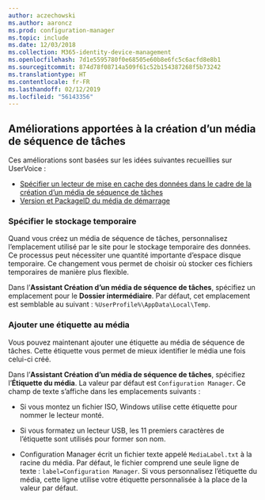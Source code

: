 ```yaml
---
author: aczechowski
ms.author: aaroncz
ms.prod: configuration-manager
ms.topic: include
ms.date: 12/03/2018
ms.collection: M365-identity-device-management
ms.openlocfilehash: 7d1e5595780f0e68505e60b8e6fc5c6acfd8e8b1
ms.sourcegitcommit: 874d78f08714a509f61c52b154387268f5b73242
ms.translationtype: HT
ms.contentlocale: fr-FR
ms.lasthandoff: 02/12/2019
ms.locfileid: "56143356"
---
```

## <a name="bkmk_tsmedia"></a> Améliorations apportées à la création d’un média de séquence de tâches 
<!--1359388-->

Ces améliorations sont basées sur les idées suivantes recueillies sur UserVoice :  
- [Spécifier un lecteur de mise en cache des données dans le cadre de la création d’un média de séquence de tâches](https://configurationmanager.uservoice.com/forums/300492-ideas/suggestions/34061488-specify-drive-to-cache-data-for-creating-task-sequ)  
- [Version et PackageID du média de démarrage](https://configurationmanager.uservoice.com/forums/300492-ideas/suggestions/32117215-bootmedia-version-and-packageid)  


### <a name="specify-temporary-storage"></a>Spécifier le stockage temporaire

Quand vous créez un média de séquence de tâches, personnalisez l’emplacement utilisé par le site pour le stockage temporaire des données. Ce processus peut nécessiter une quantité importante d’espace disque temporaire. Ce changement vous permet de choisir où stocker ces fichiers temporaires de manière plus flexible. 

Dans l’**Assistant Création d’un média de séquence de tâches**, spécifiez un emplacement pour le **Dossier intermédiaire**. Par défaut, cet emplacement est semblable au suivant : `%UserProfile%\AppData\Local\Temp`.


### <a name="add-a-label-to-the-media"></a>Ajouter une étiquette au média

Vous pouvez maintenant ajouter une étiquette au média de séquence de tâches. Cette étiquette vous permet de mieux identifier le média une fois celui-ci créé.

Dans l’**Assistant Création d’un média de séquence de tâches**, spécifiez l’**Étiquette du média**. La valeur par défaut est `Configuration Manager`. Ce champ de texte s’affiche dans les emplacements suivants :  

- Si vous montez un fichier ISO, Windows utilise cette étiquette pour nommer le lecteur monté.  

- Si vous formatez un lecteur USB, les 11 premiers caractères de l’étiquette sont utilisés pour former son nom.  

- Configuration Manager écrit un fichier texte appelé `MediaLabel.txt` à la racine du média. Par défaut, le fichier comprend une seule ligne de texte : `label=Configuration Manager`. Si vous personnalisez l’étiquette du média, cette ligne utilise votre étiquette personnalisée à la place de la valeur par défaut.  


